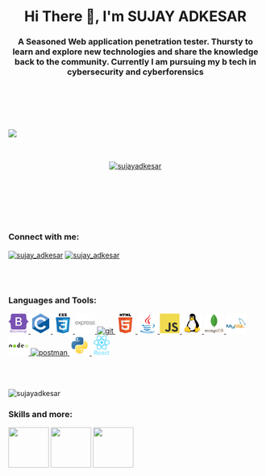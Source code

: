 <h1 align="center">Hi There 👋, I'm SUJAY ADKESAR</h1>
<h3 align="center">A Seasoned Web application penetration tester. Thursty to learn and explore new technologies and share the knowledge back to the community. Currently I am pursuing my b tech in cybersecurity and cyberforensics</h3>
<br/> <br/> <br/> <br/> <br/>

<img align="center" src="https://www.cepro.com/wp-content/uploads/2021/12/cybersecurity-image-1000x500-1.jpeg">
<br/> <br/> <br/> 





<p align="center"> <a href="https://github.com/ryo-ma/github-profile-trophy"><img src="https://github-profile-trophy.vercel.app/?username=sujayadkesar" alt="sujayadkesar" /></a> </p>

<br/> <br/> <br/> <br/> <br/>

<h3 align="left">Connect with me:</h3>
<p align="left">
<a href="https://linkedin.com/in/sujay_adkesar" target="blank"><img align="center" src="https://raw.githubusercontent.com/rahuldkjain/github-profile-readme-generator/master/src/images/icons/Social/linked-in-alt.svg" alt="sujay_adkesar" height="30" width="40" /></a>
<a href="https://instagram.com/sujay_adkesar" target="blank"><img align="center" src="https://raw.githubusercontent.com/rahuldkjain/github-profile-readme-generator/master/src/images/icons/Social/instagram.svg" alt="sujay_adkesar" height="30" width="40" /></a>
</p>

<br/> <br/> 

<h3 align="left">Languages and Tools:</h3>
<p align="left"> <a href="https://getbootstrap.com" target="_blank" rel="noreferrer"> <img src="https://raw.githubusercontent.com/devicons/devicon/master/icons/bootstrap/bootstrap-plain-wordmark.svg" alt="bootstrap" width="40" height="40"/> </a> <a href="https://www.cprogramming.com/" target="_blank" rel="noreferrer"> <img src="https://raw.githubusercontent.com/devicons/devicon/master/icons/c/c-original.svg" alt="c" width="40" height="40"/> </a> <a href="https://www.w3schools.com/css/" target="_blank" rel="noreferrer"> <img src="https://raw.githubusercontent.com/devicons/devicon/master/icons/css3/css3-original-wordmark.svg" alt="css3" width="40" height="40"/> </a> <a href="https://expressjs.com" target="_blank" rel="noreferrer"> <img src="https://raw.githubusercontent.com/devicons/devicon/master/icons/express/express-original-wordmark.svg" alt="express" width="40" height="40"/> </a> <a href="https://git-scm.com/" target="_blank" rel="noreferrer"> <img src="https://www.vectorlogo.zone/logos/git-scm/git-scm-icon.svg" alt="git" width="40" height="40"/> </a> <a href="https://www.w3.org/html/" target="_blank" rel="noreferrer"> <img src="https://raw.githubusercontent.com/devicons/devicon/master/icons/html5/html5-original-wordmark.svg" alt="html5" width="40" height="40"/> </a> <a href="https://www.java.com" target="_blank" rel="noreferrer"> <img src="https://raw.githubusercontent.com/devicons/devicon/master/icons/java/java-original.svg" alt="java" width="40" height="40"/> </a> <a href="https://developer.mozilla.org/en-US/docs/Web/JavaScript" target="_blank" rel="noreferrer"> <img src="https://raw.githubusercontent.com/devicons/devicon/master/icons/javascript/javascript-original.svg" alt="javascript" width="40" height="40"/> </a> <a href="https://www.linux.org/" target="_blank" rel="noreferrer"> <img src="https://raw.githubusercontent.com/devicons/devicon/master/icons/linux/linux-original.svg" alt="linux" width="40" height="40"/> </a> <a href="https://www.mongodb.com/" target="_blank" rel="noreferrer"> <img src="https://raw.githubusercontent.com/devicons/devicon/master/icons/mongodb/mongodb-original-wordmark.svg" alt="mongodb" width="40" height="40"/> </a> <a href="https://www.mysql.com/" target="_blank" rel="noreferrer"> <img src="https://raw.githubusercontent.com/devicons/devicon/master/icons/mysql/mysql-original-wordmark.svg" alt="mysql" width="40" height="40"/> </a> <a href="https://nodejs.org" target="_blank" rel="noreferrer"> <img src="https://raw.githubusercontent.com/devicons/devicon/master/icons/nodejs/nodejs-original-wordmark.svg" alt="nodejs" width="40" height="40"/> </a> <a href="https://postman.com" target="_blank" rel="noreferrer"> <img src="https://www.vectorlogo.zone/logos/getpostman/getpostman-icon.svg" alt="postman" width="40" height="40"/> </a> <a href="https://www.python.org" target="_blank" rel="noreferrer"> <img src="https://raw.githubusercontent.com/devicons/devicon/master/icons/python/python-original.svg" alt="python" width="40" height="40"/> </a> <a href="https://reactjs.org/" target="_blank" rel="noreferrer"> <img src="https://raw.githubusercontent.com/devicons/devicon/master/icons/react/react-original-wordmark.svg" alt="react" width="40" height="40"/> </a> </p>

<br/> <br/> 

<p><img align="center" src="https://github-readme-stats.vercel.app/api/top-langs?username=sujayadkesar&show_icons=true&locale=en&layout=compact" alt="sujayadkesar" /></p>

<h3 align="left">Skills and more:</h3>

<p float="left">
  <img src="https://user-images.githubusercontent.com/95465072/168149728-e829f1cf-0073-48f8-a90a-eb11124fd585.png" width="80"  height="80" />
  <img src="https://user-images.githubusercontent.com/95465072/168151707-7941bcdb-1f82-4c53-a9ad-bdcd96f3cb85.png" width="80" height="80" /> 
  <img src="https://user-images.githubusercontent.com/95465072/168151543-a35d39bb-ea07-4e9d-b574-b62c1bbe7adc.png" width="80" height="80" />
</p>







